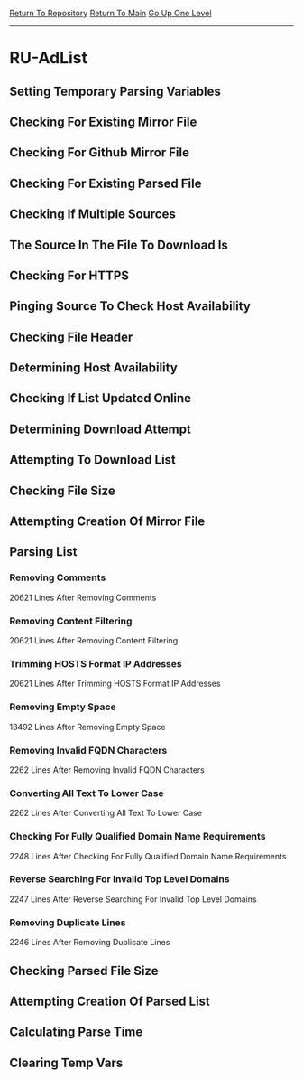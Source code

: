 [Return To Repository](https://github.com/deathbybandaid/piholeparser/)
[Return To Main](https://github.com/deathbybandaid/piholeparser/blob/master/RecentRunLogs/Mainlog.md)
[Go Up One Level](https://github.com/deathbybandaid/piholeparser/blob/master/RecentRunLogs/TopLevelScripts/30-Processing-External-Blacklists.md)
____________________________________
# RU-AdList
## Setting Temporary Parsing Variables
## Checking For Existing Mirror File
## Checking For Github Mirror File
## Checking For Existing Parsed File
## Checking If Multiple Sources
## The Source In The File To Download Is
## Checking For HTTPS
## Pinging Source To Check Host Availability
## Checking File Header
## Determining Host Availability
## Checking If List Updated Online
## Determining Download Attempt
## Attempting To Download List
## Checking File Size
## Attempting Creation Of Mirror File
## Parsing List
### Removing Comments
20621 Lines After Removing Comments
### Removing Content Filtering
20621 Lines After Removing Content Filtering
### Trimming HOSTS Format IP Addresses
20621 Lines After Trimming HOSTS Format IP Addresses
### Removing Empty Space
18492 Lines After Removing Empty Space
### Removing Invalid FQDN Characters
2262 Lines After Removing Invalid FQDN Characters
### Converting All Text To Lower Case
2262 Lines After Converting All Text To Lower Case
### Checking For Fully Qualified Domain Name Requirements
2248 Lines After Checking For Fully Qualified Domain Name Requirements
### Reverse Searching For Invalid Top Level Domains
2247 Lines After Reverse Searching For Invalid Top Level Domains
### Removing Duplicate Lines
2246 Lines After Removing Duplicate Lines
## Checking Parsed File Size
## Attempting Creation Of Parsed List
## Calculating Parse Time
## Clearing Temp Vars
